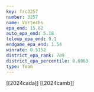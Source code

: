 ```yaml
---
key: frc3257
number: 3257
name: Vortechs
epa_end: 15.82
auto_epa_end: 5.18
teleop_epa_end: 9.1
endgame_epa_end: 1.54
winrate: 0.5152
district_epa_rank: 709
district_epa_percentile: 0.6063
type: Team
---
```

[[2024cada]]
[[2024camb]]
